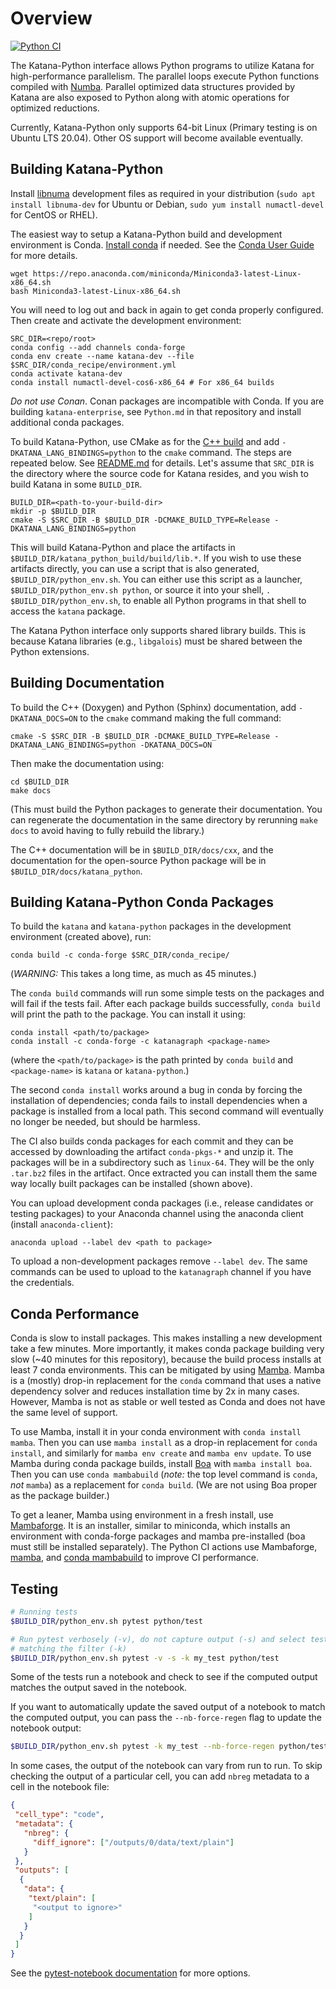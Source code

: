 Overview
========

[![Python CI](https://github.com/KatanaGraph/katana/actions/workflows/python.yaml/badge.svg?branch=master)](https://github.com/KatanaGraph/katana/actions/workflows/python.yaml?query=branch%3Amaster)

The Katana-Python interface allows Python programs to utilize Katana for high-performance parallelism.
The parallel loops execute Python functions compiled with [Numba](https://numba.pydata.org/).
Parallel optimized data structures provided by Katana are also exposed to Python along with atomic operations for optimized reductions.

Currently, Katana-Python only supports 64-bit Linux (Primary testing is on Ubuntu LTS 20.04).
Other OS support will become available eventually.


Building Katana-Python
----------------------

Install [libnuma](https://github.com/numactl/numactl) development files as required in your distribution
(`sudo apt install libnuma-dev` for Ubuntu or Debian, `sudo yum install numactl-devel` for CentOS or RHEL).

The easiest way to setup a Katana-Python build and development environment is Conda.
[Install conda](https://docs.conda.io/en/latest/miniconda.html) if needed.
See the [Conda User Guide](https://docs.conda.io/projects/conda/en/latest/user-guide/install/index.html) for more details.

```Shell
wget https://repo.anaconda.com/miniconda/Miniconda3-latest-Linux-x86_64.sh
bash Miniconda3-latest-Linux-x86_64.sh
```

You will need to log out and back in again to get conda properly configured.
Then create and activate the development environment:

```Shell
SRC_DIR=<repo/root>
conda config --add channels conda-forge
conda env create --name katana-dev --file $SRC_DIR/conda_recipe/environment.yml
conda activate katana-dev
conda install numactl-devel-cos6-x86_64 # For x86_64 builds
```

*Do not use Conan*. Conan packages are incompatible with Conda.
If you are building `katana-enterprise`, see `Python.md` in that repository and install additional conda packages.

To build Katana-Python, use CMake as for the [C++ build](README.md) and add `-DKATANA_LANG_BINDINGS=python` to the `cmake` command. The steps are repeated below. See [README.md](README.md) for details.
Let's assume that `SRC_DIR` is the directory where the source code for Katana
resides, and you wish to build Katana in some `BUILD_DIR`.

```Shell
BUILD_DIR=<path-to-your-build-dir>
mkdir -p $BUILD_DIR
cmake -S $SRC_DIR -B $BUILD_DIR -DCMAKE_BUILD_TYPE=Release -DKATANA_LANG_BINDINGS=python
```

This will build Katana-Python and place the artifacts in `$BUILD_DIR/katana_python_build/build/lib.*`.
If you wish to use these artifacts directly, you can use a script that is also generated, `$BUILD_DIR/python_env.sh`. You can either use this script as a launcher, `$BUILD_DIR/python_env.sh python`, or source it into your shell, `. $BUILD_DIR/python_env.sh`, to enable all Python programs in that shell to access the `katana` package.

The Katana Python interface only supports shared library builds.
This is because Katana libraries (e.g., `libgalois`) must be shared between the Python extensions.


Building Documentation
----------------------

To build the C++ (Doxygen) and Python (Sphinx) documentation, add `-DKATANA_DOCS=ON` to the `cmake` command making the full command:

```shell
cmake -S $SRC_DIR -B $BUILD_DIR -DCMAKE_BUILD_TYPE=Release -DKATANA_LANG_BINDINGS=python -DKATANA_DOCS=ON
```

Then make the documentation using:

```shell
cd $BUILD_DIR
make docs
```
(This must build the Python packages to generate their documentation.
You can regenerate the documentation in the same directory by rerunning `make docs` to avoid having to fully rebuild the library.)

The C++ documentation will be in `$BUILD_DIR/docs/cxx`, and the documentation for the open-source Python package will be in `$BUILD_DIR/docs/katana_python`.

Building Katana-Python Conda Packages
-------------------------------------

To build the `katana` and `katana-python` packages in the development environment (created above), run:

```Shell
conda build -c conda-forge $SRC_DIR/conda_recipe/
```
(*WARNING:* This takes a long time, as much as 45 minutes.)

The `conda build` commands will run some simple tests on the packages and will fail if the tests fail.
After each package builds successfully, `conda build` will print the path to the package. You can install it using:

```Shell
conda install <path/to/package>
conda install -c conda-forge -c katanagraph <package-name>
```
(where the `<path/to/package>` is the path printed by `conda build` and `<package-name>` is `katana` or `katana-python`.)

The second `conda install` works around a bug in conda by forcing the installation of dependencies;
conda fails to install dependencies when a package is installed from a local path.
This second command will eventually no longer be needed, but should be harmless.

The CI also builds conda packages for each commit and they can be accessed by downloading the artifact `conda-pkgs-*` and unzip it.
The packages will be in a subdirectory such as `linux-64`.
They will be the only `.tar.bz2` files in the artifact.
Once extracted you can install them the same way locally built packages can be installed (shown above).

You can upload development conda packages (i.e., release candidates or testing packages) to your Anaconda channel using the anaconda client (install `anaconda-client`):

```Shell
anaconda upload --label dev <path to package>
```

To upload a non-development packages remove `--label dev`.
The same commands can be used to upload to the `katanagraph` channel if you have the credentials.

Conda Performance
-----------------

Conda is slow to install packages.
This makes installing a new development take a few minutes.
More importantly, it makes conda package building very slow (~40 minutes for this repository), because the build process installs at least 7 conda environments.
This can be mitigated by using [Mamba](https://github.com/mamba-org/mamba#the-fast-cross-platform-package-manager).
Mamba is a (mostly) drop-in replacement for the `conda` command that uses a native dependency solver and reduces installation time by 2x in many cases.
However, Mamba is not as stable or well tested as Conda and does not have the same level of support.

To use Mamba, install it in your conda environment with `conda install mamba`.
Then you can use `mamba install` as a drop-in replacement for `conda install`, and similarly for `mamba env create` and `mamba env update`.
To use Mamba during conda package builds, install [Boa](https://github.com/mamba-org/boa#the-fast-conda-and-mamba-package-builder) with `mamba install boa`.
Then you can use `conda mambabuild` (*note:* the top level command is `conda`, *not* `mamba`) as a replacement for `conda build`.
(We are not using Boa proper as the package builder.)

To get a leaner, Mamba using environment in a fresh install, use [Mambaforge](https://github.com/conda-forge/miniforge#mambaforge).
It is an installer, similar to miniconda, which installs an environment with conda-forge packages and mamba pre-installed (boa must still be installed separately).
The Python CI actions use Mambaforge, [mamba](https://github.com/KatanaGraph/katana/blob/master/.github/workflows/python.yaml#L234), and [conda mambabuild](https://github.com/KatanaGraph/katana/blob/master/.github/workflows/python.yaml#L92) to improve CI performance.

Testing
-------

```bash
# Running tests
$BUILD_DIR/python_env.sh pytest python/test

# Run pytest verbosely (-v), do not capture output (-s) and select tests
# matching the filter (-k)
$BUILD_DIR/python_env.sh pytest -v -s -k my_test python/test
```

Some of the tests run a notebook and check to see if the computed output matches the output saved in the notebook.

If you want to automatically update the saved output of a notebook to match the computed output, you can pass the `--nb-force-regen` flag to update the notebook output:

```bash
$BUILD_DIR/python_env.sh pytest -k my_test --nb-force-regen python/test
```

In some cases, the output of the notebook can vary from run to run. To skip checking the output of a particular cell, you can add `nbreg` metadata to a cell in the notebook file:

```json
{
 "cell_type": "code",
 "metadata": {
   "nbreg": {
     "diff_ignore": ["/outputs/0/data/text/plain"]
   }
 },
 "outputs": [
  {
   "data": {
    "text/plain": [
     "<output to ignore>"
    ]
   }
  }
 ]
}
```

See the [pytest-notebook
documentation](https://pytest-notebook.readthedocs.io/en/latest/user_guide/tutorial_config.html)
for more options.
